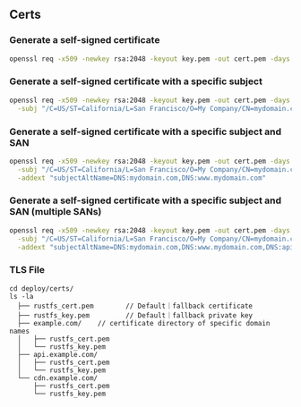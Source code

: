 ## Certs

### Generate a self-signed certificate

```bash
openssl req -x509 -newkey rsa:2048 -keyout key.pem -out cert.pem -days 365 -nodes
```

### Generate a self-signed certificate with a specific subject

```bash
openssl req -x509 -newkey rsa:2048 -keyout key.pem -out cert.pem -days 365 -nodes \
  -subj "/C=US/ST=California/L=San Francisco/O=My Company/CN=mydomain.com"
```

### Generate a self-signed certificate with a specific subject and SAN

```bash
openssl req -x509 -newkey rsa:2048 -keyout key.pem -out cert.pem -days 365 -nodes \
  -subj "/C=US/ST=California/L=San Francisco/O=My Company/CN=mydomain.com" \
  -addext "subjectAltName=DNS:mydomain.com,DNS:www.mydomain.com"
```

### Generate a self-signed certificate with a specific subject and SAN (multiple SANs)

```bash
openssl req -x509 -newkey rsa:2048 -keyout key.pem -out cert.pem -days 365 -nodes \
  -subj "/C=US/ST=California/L=San Francisco/O=My Company/CN=mydomain.com" \
  -addext "subjectAltName=DNS:mydomain.com,DNS:www.mydomain.com,DNS:api.mydomain.com"
```

### TLS File

```text
cd deploy/certs/ 
ls -la
  ├── rustfs_cert.pem        // Default｜fallback certificate
  ├── rustfs_key.pem         // Default｜fallback private key
  ├── example.com/    // certificate directory of specific domain names
  │   ├── rustfs_cert.pem
  │   └── rustfs_key.pem
  ├── api.example.com/
  │   ├── rustfs_cert.pem
  │   └── rustfs_key.pem
  └── cdn.example.com/
      ├── rustfs_cert.pem
      └── rustfs_key.pem
```